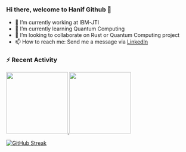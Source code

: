 ### Hi there, welcome to Hanif Github 👋

<!--
**hanifanrn/hanifanrn** is a ✨ _special_ ✨ repository because its `README.md` (this file) appears on your GitHub profile.

Here are some ideas to get you started:

- 🔭 I’m currently working on ...
- 🌱 I’m currently learning ...
- 👯 I’m looking to collaborate on ...
- 🤔 I’m looking for help with ...
- 💬 Ask me about ...
- 📫 How to reach me: ...
- 😄 Pronouns: ...
- ⚡ Fun fact: ...
-->
- 🔭 I’m currently working at IBM-JTI
- 🌱 I’m currently learning Quantum Computing
- 👯 I’m looking to collaborate on Rust or Quantum Computing project
- 📫 How to reach me: Send me a message via [LinkedIn](https://www.linkedin.com/in/hanifanrn)

### :zap: Recent Activity

<p align="left">
<a href="https://github.com/hanifanrn">
  <img height="165em" src="https://github-readme-stats-eight-theta.vercel.app/api?username=hanifanrn&show_icons=true&theme=dark&include_all_commits=true&count_private=true"/>
  <img height="165em" src="https://github-readme-stats-eight-theta.vercel.app/api/top-langs/?username=hanifanrn&layout=compact&langs_count=8&theme=dark&hide=jupyter%20notebook,html,css,scss,makefile"/>
</a>
</p>

[![GitHub Streak](https://streak-stats.demolab.com/?user=hanifanrn)](https://git.io/streak-stats)
